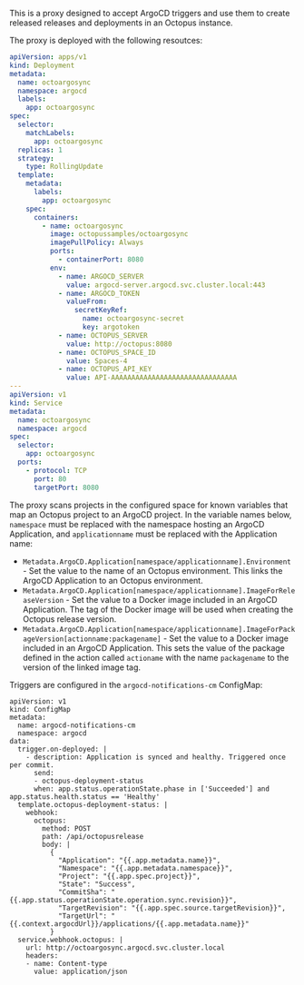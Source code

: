 This is a proxy designed to accept ArgoCD triggers and use them to create released releases and deployments in an Octopus instance.

The proxy is deployed with the following resoutces:

```yaml
apiVersion: apps/v1
kind: Deployment
metadata:
  name: octoargosync
  namespace: argocd
  labels:
    app: octoargosync
spec:
  selector:
    matchLabels:
      app: octoargosync
  replicas: 1
  strategy:
    type: RollingUpdate
  template:
    metadata:
      labels:
        app: octoargosync
    spec:
      containers:
        - name: octoargosync
          image: octopussamples/octoargosync
          imagePullPolicy: Always
          ports:
            - containerPort: 8080
          env:
            - name: ARGOCD_SERVER
              value: argocd-server.argocd.svc.cluster.local:443
            - name: ARGOCD_TOKEN
              valueFrom:
                secretKeyRef:
                  name: octoargosync-secret
                  key: argotoken
            - name: OCTOPUS_SERVER
              value: http://octopus:8080
            - name: OCTOPUS_SPACE_ID
              value: Spaces-4
            - name: OCTOPUS_API_KEY
              value: API-AAAAAAAAAAAAAAAAAAAAAAAAAAAAAAA
---
apiVersion: v1
kind: Service
metadata:
  name: octoargosync
  namespace: argocd
spec:
  selector:
    app: octoargosync
  ports:
    - protocol: TCP
      port: 80
      targetPort: 8080

```

The proxy scans projects in the configured space for known variables that map an Octopus project to an ArgoCD project. 
In the variable names below, `namespace` must be replaced with the namespace hosting an ArgoCD Application, and 
`applicationname` must be replaced with the Application name:

* `Metadata.ArgoCD.Application[namespace/applicationname].Environment` - Set the value to the name of an Octopus environment. This links the ArgoCD Application to an Octopus environment.
* `Metadata.ArgoCD.Application[namespace/applicationname].ImageForReleaseVersion` - Set the value to a Docker image included in an ArgoCD Application. The tag of the Docker image will be used when creating the Octopus release version.
* `Metadata.ArgoCD.Application[namespace/applicationname].ImageForPackageVersion[actionname:packagename]` - Set the value to a Docker image included in an ArgoCD Application. This sets the value of the package defined in the action called `actioname` with the name `packagename` to the version of the linked image tag. 

Triggers are configured in the `argocd-notifications-cm` ConfigMap:
```
apiVersion: v1
kind: ConfigMap
metadata:
  name: argocd-notifications-cm
  namespace: argocd
data:
  trigger.on-deployed: |
    - description: Application is synced and healthy. Triggered once per commit.
      send:
      - octopus-deployment-status
      when: app.status.operationState.phase in ['Succeeded'] and app.status.health.status == 'Healthy'
  template.octopus-deployment-status: |
    webhook:
      octopus:
        method: POST
        path: /api/octopusrelease
        body: |
          {
            "Application": "{{.app.metadata.name}}",
            "Namespace": "{{.app.metadata.namespace}}",
            "Project": "{{.app.spec.project}}",
            "State": "Success",
            "CommitSha": "{{.app.status.operationState.operation.sync.revision}}",
            "TargetRevision": "{{.app.spec.source.targetRevision}}",
            "TargetUrl": "{{.context.argocdUrl}}/applications/{{.app.metadata.name}}"
          }
  service.webhook.octopus: |
    url: http://octoargosync.argocd.svc.cluster.local
    headers:
    - name: Content-type
      value: application/json
```
